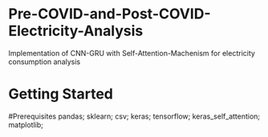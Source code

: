# Pre-COVID-and-Post-COVID-Electricity-Analysis
Implementation of CNN-GRU with Self-Attention-Machenism for electricity consumption analysis  
# Getting Started
#Prerequisites
  pandas;
  sklearn;
  csv;
  keras;
  tensorflow;
  keras_self_attention;
  matplotlib;
